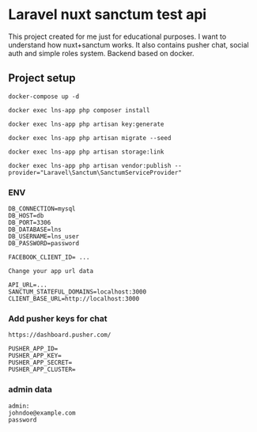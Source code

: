 # Laravel nuxt sanctum test api

This project created for me just for educational purposes. I want to understand how nuxt+sanctum works. 
It also contains pusher chat, social auth and simple roles system. Backend based on docker.
 
## Project setup
```
docker-compose up -d

docker exec lns-app php composer install

docker exec lns-app php artisan key:generate

docker exec lns-app php artisan migrate --seed

docker exec lns-app php artisan storage:link

docker exec lns-app php artisan vendor:publish --provider="Laravel\Sanctum\SanctumServiceProvider"
```

### ENV
```
DB_CONNECTION=mysql
DB_HOST=db
DB_PORT=3306
DB_DATABASE=lns
DB_USERNAME=lns_user
DB_PASSWORD=password

FACEBOOK_CLIENT_ID= ...

Change your app url data

API_URL=...
SANCTUM_STATEFUL_DOMAINS=localhost:3000
CLIENT_BASE_URL=http://localhost:3000

```

### Add pusher keys for chat
```
https://dashboard.pusher.com/

PUSHER_APP_ID=
PUSHER_APP_KEY=
PUSHER_APP_SECRET=
PUSHER_APP_CLUSTER=
```

### admin data
```
admin:
johndoe@example.com
password
```
